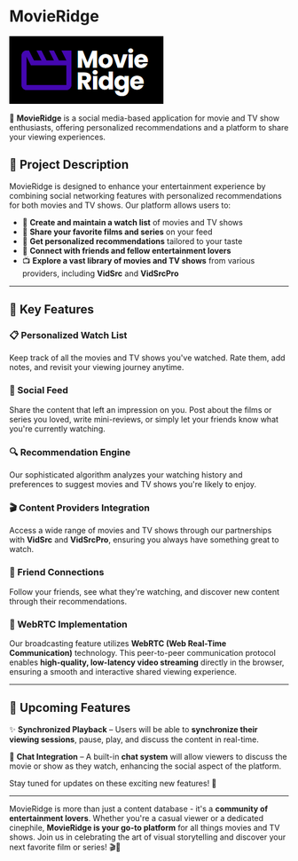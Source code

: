 # MovieRidge

![MovieRidge Logo](client/src/assets/movie.png)

🚀 **MovieRidge** is a social media-based application for movie and TV show enthusiasts, offering personalized recommendations and a platform to share your viewing experiences.

## 📌 Project Description

MovieRidge is designed to enhance your entertainment experience by combining social networking features with personalized recommendations for both movies and TV shows. Our platform allows users to:

- 🎥 **Create and maintain a watch list** of movies and TV shows
- 📝 **Share your favorite films and series** on your feed
- 🎯 **Get personalized recommendations** tailored to your taste
- 🤝 **Connect with friends and fellow entertainment lovers**
- 📺 **Explore a vast library of movies and TV shows** from various providers, including **VidSrc** and **VidSrcPro**

---

## 🌟 Key Features

### 📋 Personalized Watch List
Keep track of all the movies and TV shows you've watched. Rate them, add notes, and revisit your viewing journey anytime.

### 📰 Social Feed
Share the content that left an impression on you. Post about the films or series you loved, write mini-reviews, or simply let your friends know what you're currently watching.

### 🔍 Recommendation Engine
Our sophisticated algorithm analyzes your watching history and preferences to suggest movies and TV shows you're likely to enjoy.

### 🎬 Content Providers Integration
Access a wide range of movies and TV shows through our partnerships with **VidSrc** and **VidSrcPro**, ensuring you always have something great to watch.

### 👥 Friend Connections
Follow your friends, see what they're watching, and discover new content through their recommendations.

### 🎥 WebRTC Implementation
Our broadcasting feature utilizes **WebRTC (Web Real-Time Communication)** technology. This peer-to-peer communication protocol enables **high-quality, low-latency video streaming** directly in the browser, ensuring a smooth and interactive shared viewing experience.

---

## 🔮 Upcoming Features

✨ **Synchronized Playback** – Users will be able to **synchronize their viewing sessions**, pause, play, and discuss the content in real-time.

💬 **Chat Integration** – A built-in **chat system** will allow viewers to discuss the movie or show as they watch, enhancing the social aspect of the platform.

Stay tuned for updates on these exciting new features! 🚀

---

MovieRidge is more than just a content database - it's a **community of entertainment lovers**. Whether you're a casual viewer or a dedicated cinephile, **MovieRidge is your go-to platform** for all things movies and TV shows. Join us in celebrating the art of visual storytelling and discover your next favorite film or series! 🎬🍿

